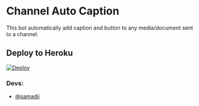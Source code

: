 # Channel Auto Caption 

This bot automatically add caption and button to any media/document sent to a channel.

## Deploy to Heroku

[![Deploy](https://www.herokucdn.com/deploy/button.svg)](https://heroku.com/deploy?template=https://github.com/hoihoi07/ChannelAutoCaption)


### Devs: 
- [@samadii](https://github.com/samadii)
